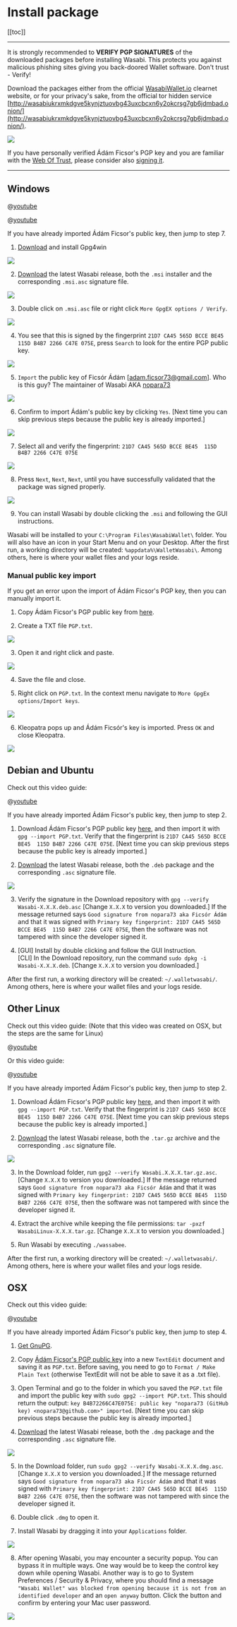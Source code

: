 # Install package

[[toc]]

---

It is strongly recommended to **VERIFY PGP SIGNATURES** of the downloaded packages before installing Wasabi. This protects you against malicious phishing sites giving you back-doored Wallet software.
Don't trust - Verify!

Download the packages either from the official [WasabiWallet.io](https://wasabiwallet.io/) clearnet website, or for your privacy's sake, from the official tor hidden service [http://wasabiukrxmkdgve5kynjztuovbg43uxcbcxn6y2okcrsg7gb6jdmbad.onion/](http://wasabiukrxmkdgve5kynjztuovbg43uxcbcxn6y2okcrsg7gb6jdmbad.onion/).

![](/DownloadAll.png)

If you have personally verified Ádám Ficsor's PGP key and you are familiar with the [Web Of Trust](https://security.stackexchange.com/questions/147447/gpg-why-is-my-trusted-key-not-certified-with-a-trusted-signature), please consider also [signing it](https://www.gnupg.org/gph/en/manual/x334.html).

---

## Windows

@[youtube](tkaaC8yET1o)

@[youtube](D8U53PFEsVk)

If you have already imported Ádám Ficsor's public key, then jump to step 7.

1. [Download](https://www.gnupg.org/download/index.html) and install Gpg4win

![](/InstallWindowsGpgp4winSetup.png)

2. [Download](https://wasabiwallet.io) the latest Wasabi release, both the `.msi` installer and the corresponding `.msi.asc` signature file.

![](/DownloadWindows.png)

3. Double click on `.msi.asc` file or right click `More GpgEX options / Verify`.

![](/InstallWindowsGUIVerify.png)

4. You see that this is signed by the fingerprint `21D7 CA45 565D BCCE BE45  115D B4B7 2266 C47E 075E`, press `Search` to look for the entire PGP public key.

![](/InstallWindowsKleopatraSearchPGP.png)

5. `Import` the public key of Ficsór Ádám [adam.ficsor73@gmail.com]. Who is this guy? The maintainer of Wasabi AKA [nopara73](https://github.com/nopara73)

![](/InstallWindowsKleopatraImportPGP.png)

6. Confirm to import Ádám's public key by clicking `Yes`.
[Next time you can skip previous steps because the public key is already imported.]

![](/InstallWindowsKleopatraPGPConfirm.png)

7. Select all and verify the fingerprint: `21D7 CA45 565D BCCE BE45  115D B4B7 2266 C47E 075E`

![](/InstallWindowsKleopatraVerifyFingerprint.png)

8. Press `Next`, `Next`, `Next`, until you have successfully validated that the package was signed properly.

![](/InstallWindowsKleopatraValidSig.png)

9. You can install Wasabi by double clicking the `.msi` and following the GUI instructions.

Wasabi will be installed to your `C:\Program Files\WasabiWallet\` folder.
You will also have an icon in your Start Menu and on your Desktop. After the first run, a working directory will be created: `%appdata%\WalletWasabi\`.
Among others, here is where your wallet files and your logs reside.

### Manual public key import

If you get an error upon the import of Ádám Ficsor's PGP key, then you can manually import it.

1. Copy Ádám Ficsor's PGP public key from [here](https://github.com/zkSNACKs/WalletWasabi/blob/master/PGP.txt).

2. Create a TXT file `PGP.txt`.

![](/InstallWindowsImportPGPManualNewFile.png)

3. Open it and right click and paste.

![](/InstallWindowsImportPGPManualText.png)

4. Save the file and close.

5. Right click on `PGP.txt`.
In the context menu navigate to `More GpgEx options/Import keys`.

![](/InstallWindowsImportPGPManualImport.png)

6. Kleopatra pops up and Ádám Ficsór's key is imported.
Press `OK` and close Kleopatra.

![](/InstallWindowsImportPGPManualKleopatra.png)


## Debian and Ubuntu

Check out this video guide:

@[youtube](DUc9A76rwX4)

If you have already imported Ádám Ficsor's public key, then jump to step 2.

1. Download Ádám Ficsor's PGP public key [here](https://github.com/zkSNACKs/WalletWasabi/blob/master/PGP.txt), and then import it with `gpg --import PGP.txt`.
Verify that the fingerprint is `21D7 CA45 565D BCCE BE45  115D B4B7 2266 C47E 075E`.
[Next time you can skip previous steps because the public key is already imported.]

2. [Download](https://wasabiwallet.io) the latest Wasabi release, both the `.deb` package and the corresponding `.asc` signature file.

![](/DownloadDeb.png)

3. Verify the signature in the Download repository with `gpg --verify Wasabi-X.X.X.deb.asc` [Change `X.X.X` to version you downloaded.]
If the message returned says `Good signature from nopara73 aka Ficsór Ádám` and that it was signed with `Primary key fingerprint: 21D7 CA45 565D BCCE BE45  115D B4B7 2266 C47E 075E`, then the software was not tampered with since the developer signed it.

4. [GUI] Install by double clicking and follow the GUI Instruction. </br>
   [CLI] In the Download repository, run the command `sudo dpkg -i Wasabi-X.X.X.deb`. [Change `X.X.X` to version you downloaded.]

After the first run, a working directory will be created: `~/.walletwasabi/`.
Among others, here is where your wallet files and your logs reside.

## Other Linux

Check out this video guide: (Note that this video was created on OSX, but the steps are the same for Linux)

@[youtube](qFbv_b-bju4)

Or this video guide:

@[youtube](zPKpC9cRcZo)

If you have already imported Ádám Ficsor's public key, then jump to step 2.

1. Download Ádám Ficsor's PGP public key [here](https://github.com/zkSNACKs/WalletWasabi/blob/master/PGP.txt), and then import it with `gpg --import PGP.txt`.
Verify that the fingerprint is `21D7 CA45 565D BCCE BE45  115D B4B7 2266 C47E 075E`.
[Next time you can skip previous steps because the public key is already imported.]

2. [Download](https://wasabiwallet.io) the latest Wasabi release, both the `.tar.gz` archive and the corresponding `.asc` signature file.

![](/DownloadTar.png)

3. In the Download folder, run `gpg2 --verify Wasabi.X.X.X.tar.gz.asc`.
[Change `X.X.X` to version you downloaded.]
If the message returned says `Good signature from nopara73 aka Ficsór Ádám` and that it was signed with `Primary key fingerprint: 21D7 CA45 565D BCCE BE45  115D B4B7 2266 C47E 075E`, then the software was not tampered with since the developer signed it.

4. Extract the archive while keeping the file permissions: `tar -pxzf WasabiLinux-X.X.X.tar.gz`. [Change `X.X.X` to version you downloaded.]

5. Run Wasabi by executing `./wassabee`.

After the first run, a working directory will be created: `~/.walletwasabi/`.
Among others, here is where your wallet files and your logs reside.

## OSX

Check out this video guide:

@[youtube](_Zmc54XYzBA)

If you have already imported Ádám Ficsor's public key, then jump to step 4.

1. [Get GnuPG](https://www.gnupg.org/download/index.html).

2. Copy [Ádám Ficsor's PGP public key](https://github.com/zkSNACKs/WalletWasabi/blob/master/PGP.txt) into a new `TextEdit` document and saving it as `PGP.txt`.
Before saving, you need to go to `Format / Make Plain Text` (otherwise TextEdit will not be able to save it as a .txt file).

3. Open Terminal and go to the folder in which you saved the `PGP.txt` file and import the public key with `sudo gpg2 --import PGP.txt`.
This should return the output: `key B4B72266C47E075E: public key "nopara73 (GitHub key) <nopara73@github.com>" imported`.
[Next time you can skip previous steps because the public key is already imported.]

4. [Download](https://wasabiwallet.io) the latest Wasabi release, both the `.dmg` package and the corresponding `.asc` signature file.

![](/DownloadMac.png)

5. In the Download folder, run `sudo gpg2 --verify Wasabi-X.X.X.dmg.asc`.
[Change `X.X.X` to version you downloaded.]
If the message returned says `Good signature from nopara73 aka Ficsór Ádám` and that it was signed with `Primary key fingerprint: 21D7 CA45 565D BCCE BE45  115D B4B7 2266 C47E 075E`, then the software was not tampered with since the developer signed it.

6. Double click `.dmg` to open it.

7. Install Wasabi by dragging it into your `Applications` folder.

![](/InstallMacDragDrop.png)

8. After opening Wasabi, you may encounter a security popup.
You can bypass it in multiple ways.
One way would be to keep the control key down while opening Wasabi.
Another way is to go to System Preferences / Security & Privacy, where you should find a message `"Wasabi Wallet" was blocked from opening because it is not from an identified developer` and an `open anyway` button.
Click the button and confirm by entering your Mac user password.

![](/InstallMacConfirmOpen.png)
